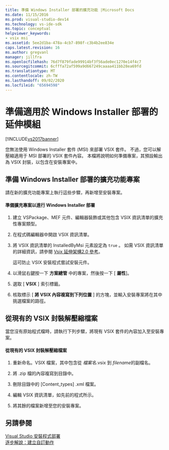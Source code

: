 ```yaml
---
title: 準備 Windows Installer 部署的擴充功能 |Microsoft Docs
ms.date: 11/15/2016
ms.prod: visual-studio-dev14
ms.technology: vs-ide-sdk
ms.topic: conceptual
helpviewer_keywords:
- vsix msi
ms.assetid: 5ee2d1ba-478a-4cb7-898f-c3b4b2ee834e
caps.latest.revision: 16
ms.author: gregvanl
manager: jillfra
ms.openlocfilehash: 76d7f879fade99914bf3f56ade0ec1270e14f4c7
ms.sourcegitcommit: 6cfffa72af599a9d667249caaaa411bb28ea69fd
ms.translationtype: MT
ms.contentlocale: zh-TW
ms.lasthandoff: 09/02/2020
ms.locfileid: "65694598"
---
```

# <a name="preparing-extensions-for-windows-installer-deployment"></a>準備適用於 Windows Installer 部署的延伸模組
[!INCLUDE[vs2017banner](../includes/vs2017banner.md)]

您無法使用 Windows Installer 套件 (MSI) 來部署 VSIX 套件。 不過，您可以解壓縮適用于 MSI 部署的 VSIX 套件內容。 本檔將說明如何準備專案，其預設輸出為 VSIX 封裝，以包含在安裝專案中。  
  
## <a name="preparing-an-extension-project-for-windows-installer-deployment"></a>準備 Windows Installer 部署的擴充功能專案  
 請在新的擴充功能專案上執行這些步驟，再新增至安裝專案。  
  
#### <a name="to-prepare-an-extension-project-for-windows-installer-deployment"></a>準備擴充專案以進行 Windows Installer 部署  
  
1. 建立 VSPackage、MEF 元件、編輯器裝飾或其他包含 VSIX 資訊清單的擴充性專案類型。  
  
2. 在程式碼編輯器中開啟 VSIX 資訊清單。  
  
3. 將 VSIX 資訊清單的 InstalledByMsi 元素設定為 `true` 。 如需 VSIX 資訊清單的詳細資訊，請參閱 [Vsix 延伸架構2.0 參考](../extensibility/vsix-extension-schema-2-0-reference.md)。  
  
     這可防止 VSIX 安裝程式嘗試安裝元件。  
  
4. 以滑鼠右鍵按一下 **方案總管** 中的專案，然後按一下 [ **屬性**]。  
  
5. 選取 [ **VSIX** ] 索引標籤。  
  
6. 核取標示 [ **將 VSIX 內容複寫到下列位置** ] 的方塊，並輸入安裝專案將在其中挑選檔案的路徑。  
  
## <a name="extracting-files-from-an-existing-vsix-package"></a>從現有的 VSIX 封裝解壓縮檔案  
 當您沒有原始程式檔時，請執行下列步驟，將現有 VSIX 套件的內容加入至安裝專案。  
  
#### <a name="to-extract-files-from-an-existing-vsix-package"></a>從現有的 VSIX 封裝解壓縮檔案  
  
1. 重新命名。VSIX 檔案，其中包含從 *檔案名*.vsix 到 *filename*的副檔名。  
  
2. 將 .zip 檔的內容複寫到目錄中。  
  
3. 刪除目錄中的 [Content_types] .xml 檔案。  
  
4. 編輯 VSIX 資訊清單，如先前的程式所示。  
  
5. 將其餘的檔案新增至您的安裝專案。  
  
## <a name="see-also"></a>另請參閱  
 [Visual Studio 安裝程式部署](https://msdn.microsoft.com/121be21b-b916-43e2-8f10-8b080516d2a0)   
 [逐步解說：建立自訂動作](https://msdn.microsoft.com/4bd4b63a-2b91-431e-839c-5752443f0eaf)

